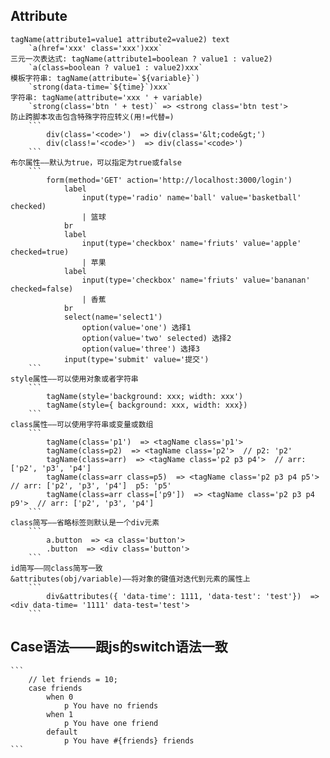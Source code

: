 ## Attribute
    tagName(attribute1=value1 attribute2=value2) text
        `a(href='xxx' class='xxx')xxx`
    三元一次表达式: tagName(attribute1=boolean ? value1 : value2)
        `a(class=boolean ? value1 : value2)xxx`
    模板字符串: tagName(attribute=`${variable}`)
        `strong(data-time=`${time}`)xxx`
    字符串: tagName(attribute='xxx ' + variable)
        `strong(class='btn ' + test)` => <strong class='btn test'>
    防止跨脚本攻击包含特殊字符应转义(用!=代替=)
        ```
            div(class='<code>')  => div(class='&lt;code&gt;')
            div(class!='<code>')  => div(class='<code>')
        ```
    布尔属性——默认为true，可以指定为true或false
        ```
            form(method='GET' action='http://localhost:3000/login')
                label
                    input(type='radio' name='ball' value='basketball' checked)
                    | 篮球
                br
                label
                    input(type='checkbox' name='friuts' value='apple' checked=true)
                    | 苹果
                label
                    input(type='checkbox' name='friuts' value='bananan' checked=false)
                    | 香蕉
                br
                select(name='select1')
                    option(value='one') 选择1
                    option(value='two' selected) 选择2
                    option(value='three') 选择3
                input(type='submit' value='提交')
        ```
    style属性——可以使用对象或者字符串
        ```
            tagName(style='background: xxx; width: xxx')
            tagName(style={ background: xxx, width: xxx})
        ```
    class属性——可以使用字符串或变量或数组
        ```
            tagName(class='p1')  => <tagName class='p1'>
            tagName(class=p2)  => <tagName class='p2'>  // p2: 'p2'
            tagName(class=arr)  => <tagName class='p2 p3 p4'>  // arr: ['p2', 'p3', 'p4']
            tagName(class=arr class=p5)  => <tagName class='p2 p3 p4 p5'>  // arr: ['p2', 'p3', 'p4']  p5: 'p5'
            tagName(class=arr class=['p9'])  => <tagName class='p2 p3 p4 p9'>  // arr: ['p2', 'p3', 'p4']
        ```
    class简写——省略标签则默认是一个div元素
        ```
            a.button  => <a class='button'>
            .button  => <div class='button'> 
        ```
    id简写——同class简写一致
    &attributes(obj/variable)——将对象的键值对迭代到元素的属性上
        ```
            div&attributes({ 'data-time': 1111, 'data-test': 'test'})  => <div data-time= '1111' data-test='test'>
        ```
## Case语法——跟js的switch语法一致
    ```
        // let friends = 10;
        case friends
            when 0
                p You have no friends
            when 1
                p You have one friend
            default
                p You have #{friends} friends
    ```